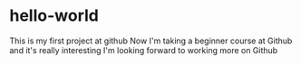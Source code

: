 # hello-world
This is my first project at github
Now I'm taking a beginner course at Github and it's really interesting
I'm looking forward to working more on Github
